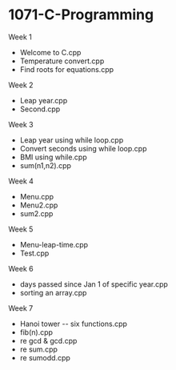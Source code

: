 # 1071-C-Programming

Week 1
* Welcome to C.cpp
* Temperature convert.cpp
* Find roots for equations.cpp

Week 2
* Leap year.cpp
* Second.cpp

Week 3
* Leap year using while loop.cpp
* Convert seconds using while loop.cpp
* BMI using while.cpp
* sum(n1,n2).cpp

Week 4
* Menu.cpp
* Menu2.cpp
* sum2.cpp

Week 5
* Menu-leap-time.cpp
* Test.cpp

Week 6
* days passed since Jan 1 of specific year.cpp
* sorting an array.cpp

Week 7
* Hanoi tower -- six functions.cpp
* fib(n).cpp
* re gcd & gcd.cpp
* re sum.cpp
* re sumodd.cpp
